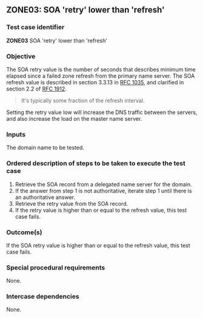 ## ZONE03: SOA 'retry' lower than 'refresh'

### Test case identifier
**ZONE03** SOA 'retry' lower than 'refresh'

### Objective

The SOA retry value is the number of seconds that describes
minimum time elapsed since a failed zone refresh from the primary
name server. The SOA refresh value is described
in section 3.3.13 in [RFC 1035](https://datatracker.ietf.org/doc/html/rfc1035),
and clarified in section 2.2 of
[RFC 1912](https://datatracker.ietf.org/doc/html/rfc1912).

> It's typically some fraction of the refresh interval.

Setting the retry value low will increase the DNS traffic between
the servers, and also increase the load on the master name server.

### Inputs

The domain name to be tested.

### Ordered description of steps to be taken to execute the test case

1. Retrieve the SOA record from a delegated name server for the domain.
2. If the answer from step 1 is not authoritative, iterate step 1 until there is an authoritative answer.
3. Retrieve the retry value from the SOA record.
4. If the retry value is higher than or equal to the refresh value,
   this test case fails.

### Outcome(s)

If the SOA retry value is higher than or equal to the refresh value,
this test case fails.

### Special procedural requirements

None.

### Intercase dependencies

None.
